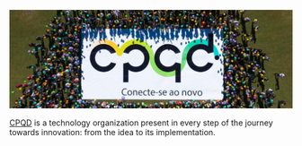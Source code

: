 ![An illustration showing, from the top, hundreds of CPQD employees in a grass field, each one holding balloons of different colors, around a large printing of CPQD's logo.](/profile/2019.06.10-evento-CPqD-aerea-com-bexiga-RAW.DNG_-1210x423-1.jpg)

[CPQD](https://www.cpqd.com.br/en/) is a technology organization present in every step of the journey towards innovation: from the idea to its implementation.
